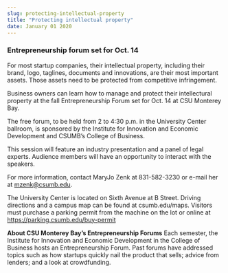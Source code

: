 ```yaml
---
slug: protecting-intellectual-property
title: "Protecting intellectual property"
date: January 01 2020
---
```


 
<h3>Entrepreneurship forum set for Oct. 14</h3>
<p>
  For most startup companies, their intellectual property, including their
  brand, logo, taglines, documents and innovations, are their most important
  assets. Those assets need to be protected from competitive infringement.
</p>
<p>
  Business owners can learn how to manage and protect their intellectural
  property at the fall Entrepreneurship Forum set for Oct. 14 at CSU Monterey
  Bay.
</p>
<p>
  The free forum, to be held from 2 to 4:30 p.m. in the University Center
  ballroom, is sponsored by the Institute for Innovation and Economic
  Development and CSUMB’s College of Business.
</p>
<p>
  This session will feature an industry presentation and a panel of legal
  experts. Audience members will have an opportunity to interact with the
  speakers.
</p>
<p>
  For more information, contact MaryJo Zenk at 831-582-3230 or e-mail her at
  <a
    href="&#x6d;&#97;&#x69;&#108;t&#x6f;&#58;&#x6d;&#122;&#101;&#x6e;&#107;&#x40;&#99;&#115;&#x75;&#109;&#x62;&#x2e;&#101;&#x64;&#117;"
    >mzenk@csumb.edu</a
  >.
</p>
<p>
  The University Center is located on Sixth Avenue at B Street. Driving
  directions and a campus map can be found at csumb.edu/maps. Visitors must
  purchase a parking permit from the machine on the lot or online at
  <a
    href="https://parking.csumb.edu/buy-permit"
    title="https://parking.csumb.edu/buy-permit"
    >https://parking.csumb.edu/buy-permit</a
  >
</p>
<p>
  <strong>About CSU Monterey Bay’s Entrepreneurship Forums</strong> Each
  semester, the Institute for Innovation and Economic Development in the College
  of Business hosts an Entrepreneurship Forum. Past forums have addressed topics
  such as how startups quickly nail the product that sells; advice from lenders;
  and a look at crowdfunding.
</p>
 
